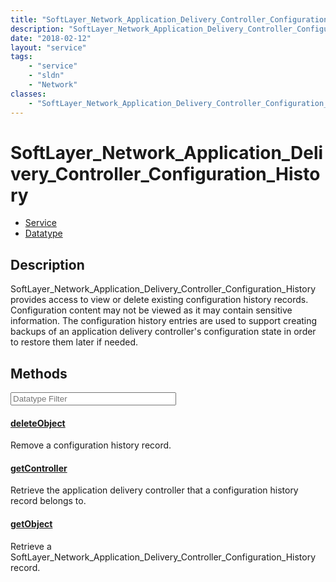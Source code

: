 ```yaml
---
title: "SoftLayer_Network_Application_Delivery_Controller_Configuration_History"
description: "SoftLayer_Network_Application_Delivery_Controller_Configuration_History provides access to view or delete existing confi... "
date: "2018-02-12"
layout: "service"
tags:
    - "service"
    - "sldn"
    - "Network"
classes:
    - "SoftLayer_Network_Application_Delivery_Controller_Configuration_History"
---
```

# SoftLayer_Network_Application_Delivery_Controller_Configuration_History
<div id='service-datatype'>
    <ul id='sldn-reference-tabs'>
    <li id='service'> <a href='/reference/services/SoftLayer_Network_Application_Delivery_Controller_Configuration_History' >Service</a></li>    <li id='datatype'> <a href='/reference/datatypes/SoftLayer_Network_Application_Delivery_Controller_Configuration_History' >Datatype</a></li>
    </ul>
</div>

## Description
SoftLayer_Network_Application_Delivery_Controller_Configuration_History provides access to view or delete existing configuration history records. Configuration content may not be viewed as it may contain sensitive information. The configuration history entries are used to support creating backups of an application delivery controller's configuration state in order to restore them later if needed. 



        
<div id="properties" class="content service-content">

## Methods

<div class="view-filters">
    <div class="clearfix">
        <div class="search-input-box">
            <input placeholder="Datatype Filter" onkeyup="titleSearch(inputId='edit-combine', divId='method-div', elementClass='method-row')" 
                type="text" id="edit-combine" value="" size="30" maxlength="128" class="form-text">
        </div>
    </div>
</div>

#### [deleteObject](/reference/services/SoftLayer_Network_Application_Delivery_Controller_Configuration_History/deleteObject)
Remove a configuration history record.

#### [getController](/reference/services/SoftLayer_Network_Application_Delivery_Controller_Configuration_History/getController)
Retrieve the application delivery controller that a configuration history record belongs to.

#### [getObject](/reference/services/SoftLayer_Network_Application_Delivery_Controller_Configuration_History/getObject)
Retrieve a SoftLayer_Network_Application_Delivery_Controller_Configuration_History record.

</div>

